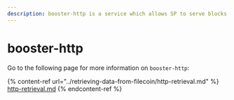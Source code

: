```yaml
---
description: booster-http is a service which allows SP to serve blocks and files over HTTP.
---
```


# booster-http

Go to the following page for more information on `booster-http`:

{% content-ref url="../retrieving-data-from-filecoin/http-retrieval.md" %}
[http-retrieval.md](../retrieving-data-from-filecoin/http-retrieval.md)
{% endcontent-ref %}
